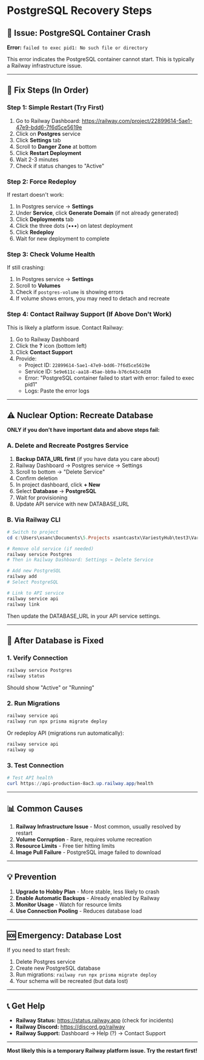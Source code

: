 # PostgreSQL Recovery Steps

## 🚨 Issue: PostgreSQL Container Crash

**Error:** `failed to exec pid1: No such file or directory`

This error indicates the PostgreSQL container cannot start. This is typically a Railway infrastructure issue.

---

## 🔧 Fix Steps (In Order)

### Step 1: Simple Restart (Try First)

1. Go to Railway Dashboard: https://railway.com/project/22899614-5ae1-47e9-bdd6-7f6d5ce5619e
2. Click on **Postgres** service  
3. Click **Settings** tab
4. Scroll to **Danger Zone** at bottom
5. Click **Restart Deployment**
6. Wait 2-3 minutes
7. Check if status changes to "Active"

### Step 2: Force Redeploy

If restart doesn't work:

1. In Postgres service → **Settings**
2. Under **Service**, click **Generate Domain** (if not already generated)
3. Click **Deployments** tab
4. Click the three dots (•••) on latest deployment
5. Click **Redeploy**
6. Wait for new deployment to complete

### Step 3: Check Volume Health

If still crashing:

1. In Postgres service → **Settings**
2. Scroll to **Volumes**
3. Check if `postgres-volume` is showing errors
4. If volume shows errors, you may need to detach and recreate

### Step 4: Contact Railway Support (If Above Don't Work)

This is likely a platform issue. Contact Railway:

1. Go to Railway Dashboard
2. Click the **?** icon (bottom left)
3. Click **Contact Support**
4. Provide:
   - Project ID: `22899614-5ae1-47e9-bdd6-7f6d5ce5619e`
   - Service ID: `5e9e611c-aa18-45ae-bb9a-b76c643c4d38`
   - Error: "PostgreSQL container failed to start with error: failed to exec pid1"
   - Logs: Paste the error logs

---

## ⚠️ Nuclear Option: Recreate Database

**ONLY if you don't have important data and above steps fail:**

### A. Delete and Recreate Postgres Service

1. **Backup DATA_URL first** (if you have data you care about)
2. Railway Dashboard → Postgres service → Settings
3. Scroll to bottom → "Delete Service"
4. Confirm deletion
5. In project dashboard, click **+ New**
6. Select **Database** → **PostgreSQL**
7. Wait for provisioning
8. Update API service with new DATABASE_URL

### B. Via Railway CLI

```powershell
# Switch to project
cd c:\Users\xsanc\Documents\5.Projects xsantcastx\VariestyHub\test3\VarsityHubMobile\server

# Remove old service (if needed)
railway service Postgres
# Then in Railway Dashboard: Settings → Delete Service

# Add new PostgreSQL
railway add
# Select PostgreSQL

# Link to API service
railway service api
railway link
```

Then update the DATABASE_URL in your API service settings.

---

## 🔄 After Database is Fixed

### 1. Verify Connection

```powershell
railway service Postgres
railway status
```

Should show "Active" or "Running"

### 2. Run Migrations

```powershell
railway service api
railway run npx prisma migrate deploy
```

Or redeploy API (migrations run automatically):

```powershell
railway service api
railway up
```

### 3. Test Connection

```powershell
# Test API health
curl https://api-production-8ac3.up.railway.app/health
```

---

## 📊 Common Causes

1. **Railway Infrastructure Issue** - Most common, usually resolved by restart
2. **Volume Corruption** - Rare, requires volume recreation
3. **Resource Limits** - Free tier hitting limits
4. **Image Pull Failure** - PostgreSQL image failed to download

---

## 💡 Prevention

1. **Upgrade to Hobby Plan** - More stable, less likely to crash
2. **Enable Automatic Backups** - Already enabled by Railway
3. **Monitor Usage** - Watch for resource limits
4. **Use Connection Pooling** - Reduces database load

---

## 🆘 Emergency: Database Lost

If you need to start fresh:

1. Delete Postgres service
2. Create new PostgreSQL database
3. Run migrations: `railway run npx prisma migrate deploy`
4. Your schema will be recreated (but data lost)

---

## 📞 Get Help

- **Railway Status:** https://status.railway.app (check for incidents)
- **Railway Discord:** https://discord.gg/railway
- **Railway Support:** Dashboard → Help (?) → Contact Support

---

**Most likely this is a temporary Railway platform issue. Try the restart first!**
